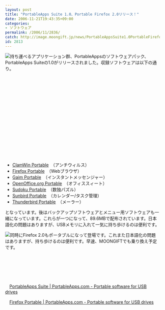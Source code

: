 ```yaml
---
layout: post
title: "PortableApps Suite 1.0、Portable Firefox 2.0リリース！"
date: 2006-11-21T19:43:35+09:00
categories:
- ソフトウェア
permalink: /2006/11/2836/
catch: http://image.moongift.jp/news/PortableAppsSuite1.0PortableFirefox2.0_96C5/image0_thumb1.png
id: 2813
---
```

[![](http://image.moongift.jp/news/PortableAppsSuite1.0PortableFirefox2.0_96C5/image0_thumb3.png)](http://image.moongift.jp/news/PortableAppsSuite1.0PortableFirefox2.0_96C5/image07.png)持ち運べるアプリケーション群、PortableAppsのソフトウェアパック、PortableApps Suiteの1.0がリリースされました。収録ソフトウェアは以下の通り。

 

&nbsp;

 

&nbsp;

 

&nbsp;

 

&nbsp;

 

&nbsp;

 

&nbsp;

 

&nbsp;

 

&nbsp;

 

&nbsp;

 
- [ClamWin Portable](http://portableapps.com/apps/utilities/clamwin_portable)　（アンチウィルス）
- [Firefox Portable](http://portableapps.com/apps/internet/firefox_portable)　（Webブラウザ）
- [Gaim Portable](http://portableapps.com/apps/internet/gaim_portable)　（インスタントメッセンジャー）
- [OpenOffice.org Portable](http://portableapps.com/apps/office/openoffice_portable)　（オフィススィート）
- [Sudoku Portable](http://portableapps.com/apps/games/sudoku_portable)　（数独パズル）
- [Sunbird Portable](http://portableapps.com/apps/office/sunbird_portable)　（カレンダー/タスク管理）
- [Thunderbird Portable](http://portableapps.com/apps/internet/thunderbird_portable)　（メーラー）

となっています。後はバックアップソフトウェアとメニュー用ソフトウェアも一緒になっています。これらが一つになって、89.6MBで配布されています。日本語化の問題はありますが、USBメモリに入れて一気に持ち歩けるのは便利です。

 

[![](http://image.moongift.jp/news/PortableAppsSuite1.0PortableFirefox2.0_96C5/image0_thumb1.png)](http://image.moongift.jp/news/PortableAppsSuite1.0PortableFirefox2.0_96C5/image03.png)同時にFirefox 2.0もポータブルになって登場です。これまた日本語化の問題はありますが、持ち歩けるのは便利です。早速、MOONGIFTでも乗り換え予定です。

 

&nbsp;

 

&nbsp;

 

&nbsp;

 

 

　[PortableApps Suite | PortableApps.com - Portable software for USB drives](http://portableapps.com/suite)

　[Firefox Portable | PortableApps.com - Portable software for USB drives](http://portableapps.com/apps/internet/firefox_portable)

